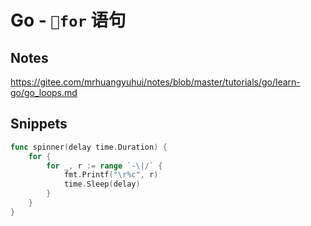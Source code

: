 # Go - `for` 语句

## Notes

<https://gitee.com/mrhuangyuhui/notes/blob/master/tutorials/go/learn-go/go_loops.md>

## Snippets

```go
func spinner(delay time.Duration) {
    for {
        for _, r := range `-\|/` {
            fmt.Printf("\r%c", r)
            time.Sleep(delay)
        }
    }
}
```